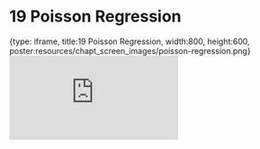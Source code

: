 # 19 Poisson Regression
 
{type: iframe, title:19 Poisson Regression, width:800, height:600, poster:resources/chapt_screen_images/poisson-regression.png}
![](https://b7m.github.io/Regression_Models/no_toc/poisson-regression.html)
 

 
